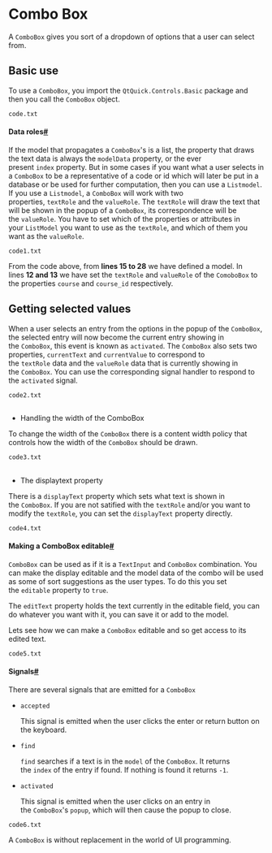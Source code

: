 # Combo Box

A `ComboBox` gives you sort of a dropdown of options that a user can select from.

## Basic use[](https://www.educative.io/pageeditor/6586453712175104/6144552105934848/6630856455356416#Basic-use)

To use a `ComboBox`, you import the `QtQuick.Controls.Basic` package and then you call the `ComboBox` object.

`code.txt`

#### Data roles[#](https://www.educative.io/pageeditor/6586453712175104/6144552105934848/6630856455356416#Data-roles)

If the model that propagates a `ComboBox`'s is a list, the property that draws the text data is always the `modelData` property, or the ever present `index` property. But in some cases if you want what a user selects in a `ComboBox` to be a representative of a code or id which will later be put in a database or be used for further computation, then you can use a `Listmodel`. If you use a `Listmodel`, a `ComboBox` will work with two properties, `textRole` and the `valueRole`. The `textRole` will draw the text that will be shown in the popup of a `ComboBox`, its correspondence will be the `valueRole`. You have to set which of the properties or attributes in your `ListModel` you want to use as the `textRole`, and which of them you want as the `valueRole`.

`code1.txt`

From the code above, from **lines 15 to 28** we have defined a model. In lines **12 and 13** we have set the `textRole` and `valueRole` of the `ComoboBox` to the properties `course` and `course_id` respectively.

## Getting selected values[](https://www.educative.io/pageeditor/6586453712175104/6144552105934848/6630856455356416#Getting-selected-values)

When a user selects an entry from the options in the popup of the `ComboBox`, the selected entry will now become the current entry showing in the `ComboBox`, this event is known as `activated`. The `ComboBox` also sets two properties, `currentText` and `currentValue` to correspond to the `textRole` data and the `valueRole` data that is currently showing in the `ComboBox`. You can use the corresponding signal handler to respond to the `activated` signal.

`code2.txt`

## 

- Handling the width of the ComboBox

To change the width of the `ComboBox` there is a content width policy that controls how the width of the `ComboBox` should be drawn.

`code3.txt`

## 

- The displaytext property

There is a `displayText` property which sets what text is shown in the `ComboBox`. If you are not satified with the `textRole` and/or you want to modify the `textRole`, you can set the `displayText` property directly.

`code4.txt`

#### Making a ComboBox editable[#](https://www.educative.io/pageeditor/6586453712175104/6144552105934848/6630856455356416#Making-a-ComboBox-editable)

`ComboBox` can be used as if it is a `TextInput` and `ComboBox` combination. You can make the display editable and the model data of the combo will be used as some of sort suggestions as the user types. To do this you set the `editable` property to `true`.

The `editText` property holds the text currently in the editable field, you can do whatever you want with it, you can save it or add to the model.

Lets see how we can make a `ComboBox` editable and so get access to its edited text.

`code5.txt`

#### Signals[#](https://www.educative.io/pageeditor/6586453712175104/6144552105934848/6630856455356416#Signals)

There are several signals that are emitted for a `ComboBox`

- `accepted`
  
  This signal is emitted when the user clicks the enter or return button on the keyboard.

- `find`
  
  `find` searches if a text is in the `model` of the `ComboBox`. It returns the `index` of the entry if found. If nothing is found it returns `-1`.

- `activated`
  
  This signal is emitted when the user clicks on an entry in the `ComboBox`'s `popup`, which will then cause the popup to close.

`code6.txt`

A `ComboBox` is without replacement in the world of UI programming.
